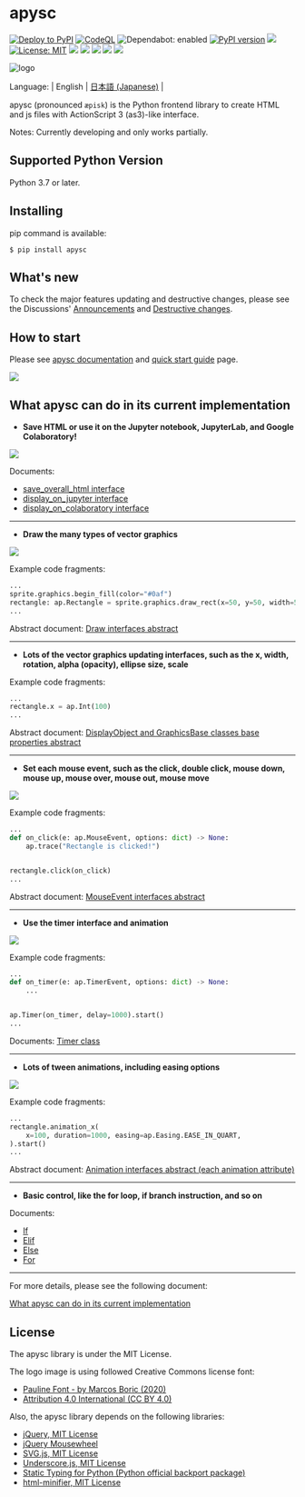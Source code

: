 # apysc

[![Deploy to PyPI](https://github.com/simon-ritchie/apysc/actions/workflows/deploy_to_pypi.yml/badge.svg)](https://github.com/simon-ritchie/apysc/actions/workflows/deploy_to_pypi.yml)
[![CodeQL](https://github.com/simon-ritchie/apysc/actions/workflows/codeql_analysis.yml/badge.svg)](https://github.com/simon-ritchie/apysc/actions/workflows/codeql_analysis.yml)
![Dependabot: enabled](https://img.shields.io/badge/Dependabot-enabled-brightgreen)
[![PyPI version](https://badge.fury.io/py/apysc.svg)](https://badge.fury.io/py/apysc)
![](https://img.shields.io/badge/code%20style-black-black?labelColor=gray)
[![License: MIT](https://img.shields.io/badge/License-MIT-brightgreen.svg)](https://github.com/simon-ritchie/apysc/blob/main/LICENSE)
![](https://byob.yarr.is/simon-ritchie/apysc/passing_unit_test_python_versions)
![](https://byob.yarr.is/simon-ritchie/apysc/unit_tests_coverage)
![](https://byob.yarr.is/simon-ritchie/apysc/passing_unit_tests_num)
![](https://byob.yarr.is/simon-ritchie/apysc/passing_doctests_num)
![](https://byob.yarr.is/simon-ritchie/apysc/passing_lints)


![logo](https://github.com/simon-ritchie/apysc/blob/main/assets/logo_v1/logo_small_v1.png)

Language: | English | [日本語 (Japanese)](https://github.com/simon-ritchie/apysc/blob/main/README_JP.md) |

apysc (pronounced `æpisk`) is the Python frontend library to create HTML and js files with ActionScript 3 (as3)-like interface.

Notes: Currently developing and only works partially.

## Supported Python Version

Python 3.7 or later.

## Installing

pip command is available:

```
$ pip install apysc
```

## What's new

To check the major features updating and destructive changes, please see the Discussions' [Announcements](https://github.com/simon-ritchie/apysc/discussions/categories/announcements) and [Destructive changes](https://github.com/simon-ritchie/apysc/discussions/categories/destructive-changes).

## How to start

Please see [apysc documentation](https://simon-ritchie.github.io/apysc/en/index.html) and [quick start guide](https://simon-ritchie.github.io/apysc/en/quick_start.html) page.

<a href="https://simon-ritchie.github.io/apysc/en/index.html"><img src="https://github.com/simon-ritchie/apysc/blob/main/assets/document_index_screenshot.png"></a>

## What apysc can do in its current implementation

- **Save HTML or use it on the Jupyter notebook, JupyterLab, and Google Colaboratory!**

![](https://github.com/simon-ritchie/apysc/blob/main/assets/jupyterlab_interface.png)

Documents:

- [save_overall_html interface](https://simon-ritchie.github.io/apysc/en/save_overall_html.html)
- [display_on_jupyter interface](https://simon-ritchie.github.io/apysc/en/display_on_jupyter.html)
- [display_on_colaboratory interface](https://simon-ritchie.github.io/apysc/en/display_on_colaboratory.html)

---

- **Draw the many types of vector graphics**

![](https://github.com/simon-ritchie/apysc/blob/main/assets/vector_graphics_samples.png)

Example code fragments:

```py
...
sprite.graphics.begin_fill(color="#0af")
rectangle: ap.Rectangle = sprite.graphics.draw_rect(x=50, y=50, width=50, height=50)
...
```

Abstract document: [Draw interfaces abstract](https://simon-ritchie.github.io/apysc/en/draw_interfaces_abstract.html)

---

- **Lots of the vector graphics updating interfaces, such as the x, width, rotation, alpha (opacity), ellipse size, scale**

Example code fragments:

```py
...
rectangle.x = ap.Int(100)
...
```

Abstract document: [DisplayObject and GraphicsBase classes base properties abstract](https://simon-ritchie.github.io/apysc/en/display_object_and_graphics_base_prop_abstract.html)

---

- **Set each mouse event, such as the click, double click, mouse down, mouse up, mouse over, mouse out, mouse move**

![](https://github.com/simon-ritchie/apysc/blob/main/assets/mouse_move.gif)

Example code fragments:

```py
...
def on_click(e: ap.MouseEvent, options: dict) -> None:
    ap.trace("Rectangle is clicked!")


rectangle.click(on_click)
...
```

Abstract document: [MouseEvent interfaces abstract](https://simon-ritchie.github.io/apysc/en/mouse_event_abstract.html)

---

- **Use the timer interface and animation**

![](https://github.com/simon-ritchie/apysc/blob/main/assets/rotation_and_alpha_animation.gif)

Example code fragments:

```py
...
def on_timer(e: ap.TimerEvent, options: dict) -> None:
    ...


ap.Timer(on_timer, delay=1000).start()
...
```

Documents: [Timer class](https://simon-ritchie.github.io/apysc/en/timer.html)

---

- **Lots of tween animations, including easing options**

[![](https://github.com/simon-ritchie/apysc/blob/main/assets/animation_interfaces_abstract.gif)](https://simon-ritchie.github.io/apysc/animation_interfaces_abstract.html)

Example code fragments:

```py
...
rectangle.animation_x(
    x=100, duration=1000, easing=ap.Easing.EASE_IN_QUART,
).start()
...
```

Abstract document: [Animation interfaces abstract (each animation attribute)](https://simon-ritchie.github.io/apysc/en/animation_interfaces_abstract.html)

---

- **Basic control, like the for loop, if branch instruction, and so on**

Documents:

- [If](https://simon-ritchie.github.io/apysc/en/if.html)
- [Elif](https://simon-ritchie.github.io/apysc/en/elif.html)
- [Else](https://simon-ritchie.github.io/apysc/en/else.html)
- [For](https://simon-ritchie.github.io/apysc/en/for.html)

---

For more details, please see the following document:

[What apysc can do in its current implementation](https://simon-ritchie.github.io/apysc/en/what_apysc_can_do.html)

## License

The apysc library is under the MIT License.

The logo image is using followed Creative Commons license font:

- [Pauline Font - by Marcos Boric (2020)](https://www.behance.net/gallery/94972757/Pauline-Font)
- [Attribution 4.0 International (CC BY 4.0)](https://creativecommons.org/licenses/by/4.0/deed.en)

Also, the apysc library depends on the following libraries:

- [jQuery, MIT License](https://github.com/jquery/jquery/blob/main/LICENSE.txt)
- [jQuery Mousewheel](https://github.com/jquery/jquery-mousewheel/blob/main/LICENSE.txt)
- [SVG.js, MIT License](https://github.com/svgdotjs/svg.js/blob/master/LICENSE.txt)
- [Underscore.js, MIT License](https://github.com/jashkenas/underscore/blob/master/LICENSE)
- [Static Typing for Python (Python official backport package)](https://github.com/python/typing)
- [html-minifier, MIT License](https://github.com/Kaumer/html-minifier/blob/master/LICENSE)
